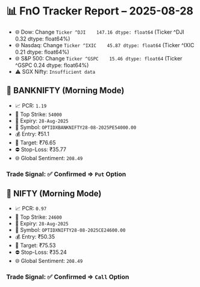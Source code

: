 # 📊 FnO Tracker Report – 2025-08-28
- 🌐 Dow: Change `Ticker
^DJI    147.16
dtype: float64` (Ticker
^DJI    0.32
dtype: float64%)
- 🌐 Nasdaq: Change `Ticker
^IXIC    45.87
dtype: float64` (Ticker
^IXIC    0.21
dtype: float64%)
- 🌐 S&P 500: Change `Ticker
^GSPC    15.46
dtype: float64` (Ticker
^GSPC    0.24
dtype: float64%)
- ⚠️ SGX Nifty: `Insufficient data`
## 📘 BANKNIFTY (Morning Mode)
- 📈 PCR: `1.19`
- 🔢 Top Strike: `54000`
- 📆 Expiry: `28-Aug-2025`
- 🎫 Symbol: `OPTIDXBANKNIFTY28-08-2025PE54000.00`
- 💰 Entry: ₹51.1
- 🎯 Target: ₹76.65
- ⛔ Stop-Loss: ₹35.77
- 🌐 Global Sentiment: `208.49`
### Trade Signal: ✅ Confirmed ⇒ `Put` Option
## 📘 NIFTY (Morning Mode)
- 📈 PCR: `0.97`
- 🔢 Top Strike: `24600`
- 📆 Expiry: `28-Aug-2025`
- 🎫 Symbol: `OPTIDXNIFTY28-08-2025CE24600.00`
- 💰 Entry: ₹50.35
- 🎯 Target: ₹75.53
- ⛔ Stop-Loss: ₹35.24
- 🌐 Global Sentiment: `208.49`
### Trade Signal: ✅ Confirmed ⇒ `Call` Option
